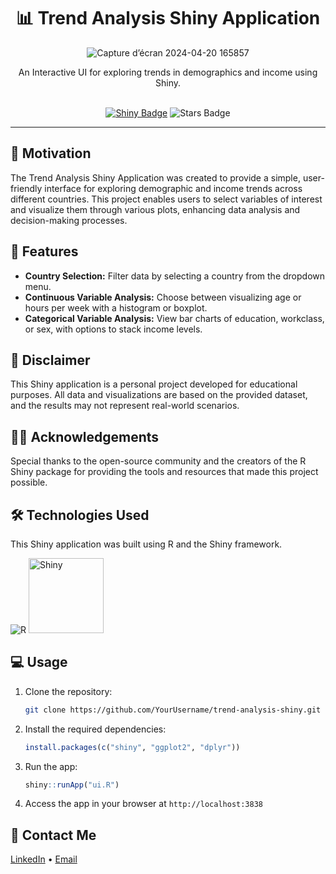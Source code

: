 <div align="center">
  <h1 style="display: inline-block;">📊 Trend Analysis Shiny Application</h1>
  <br>
  <img src="https://github.com/user-attachments/assets/f302c746-dc47-434f-91c6-f9e098008eb3" alt="Capture d’écran 2024-04-20 165857"/>
  <p>An Interactive UI for exploring trends in demographics and income using Shiny.</p>
</div>
<br>
<div align="center">
      <a href="#"><img src="https://img.shields.io/badge/Shiny-UI-blue" alt="Shiny Badge"/></a>
      <img src="https://img.shields.io/github/stars/YourUsername/trend-analysis-shiny?color=blue&style=social" alt="Stars Badge"/>
</div>

<hr>


## 🎯 Motivation

The Trend Analysis Shiny Application was created to provide a simple, user-friendly interface for exploring demographic and income trends across different countries. This project enables users to select variables of interest and visualize them through various plots, enhancing data analysis and decision-making processes.

## 🚀 Features

- **Country Selection:** Filter data by selecting a country from the dropdown menu.
- **Continuous Variable Analysis:** Choose between visualizing age or hours per week with a histogram or boxplot.
- **Categorical Variable Analysis:** View bar charts of education, workclass, or sex, with options to stack income levels.

## 🚨 Disclaimer

This Shiny application is a personal project developed for educational purposes. All data and visualizations are based on the provided dataset, and the results may not represent real-world scenarios.

## 👨‍🏫 Acknowledgements

Special thanks to the open-source community and the creators of the R Shiny package for providing the tools and resources that made this project possible.

## 🛠️ Technologies Used

This Shiny application was built using R and the Shiny framework.

![R](https://img.shields.io/badge/R-276DC3?style=for-the-badge&logo=r&logoColor=white)
<img src="https://img.shields.io/badge/Shiny-UI-blue" alt="Shiny" width="120">

## 💻 Usage

1. Clone the repository:

    ```bash
    git clone https://github.com/YourUsername/trend-analysis-shiny.git
    ```

2. Install the required dependencies:

    ```r
    install.packages(c("shiny", "ggplot2", "dplyr"))
    ```

3. Run the app:

    ```r
    shiny::runApp("ui.R")
    ```

4. Access the app in your browser at `http://localhost:3838`

## 📨 Contact Me

[LinkedIn]([https://www.linkedin.com/in/YourLinkedInProfile/](https://www.linkedin.com/in/zakariae-yahya/)) •
[Email](mailto:zakariae.yh@gmail.com)
